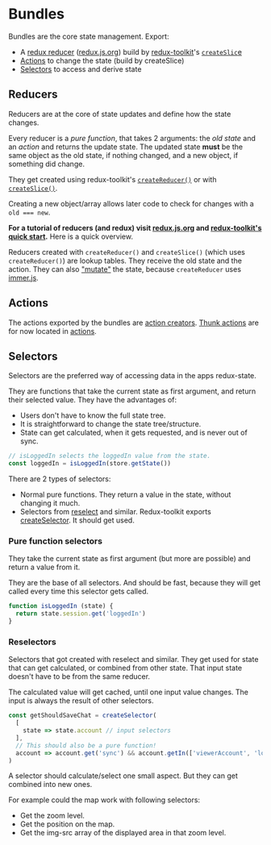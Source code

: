 # Bundles

Bundles are the core state management. Export:
- A [redux reducer](#reducers) ([redux.js.org](https://redux.js.org/)) build by [redux-toolkit](https://redux-toolkit.js.org/)'s [`createSlic`e](https://redux-toolkit.js.org/api/createslice/)
- [Actions](#actions) to change the state (build by createSlice)
- [Selectors](#selectors) to access and derive state

## Reducers

Reducers are at the core of state updates and define how the state changes.

Every reducer is a *pure function*, that takes 2 arguments: the *old state* and an *action* and returns the update state. The updated state __must__ be the same object as the old state, if nothing changed, and a new object, if something did change.

They get created using redux-toolkit's [`createReducer()`](https://redux-toolkit.js.org/api/createReducer) or with [`createSlice()`](https://redux-toolkit.js.org/api/createslice/). 

Creating a new object/array allows later code to check for changes with a `old === new`.

__For a tutorial of reducers (and redux) visit [redux.js.org](https://redux.js.org/) and [redux-toolkit's quick start](https://redux-toolkit.js.org/introduction/quick-start).__ Here is a quick overview.

Reducers created with `createReducer()` and `createSlice()` (which uses `createReducer()`) are lookup tables. They receive the old state and the action. They can also ["mutate"](https://redux-toolkit.js.org/api/createReducer#direct-state-mutation "documentation about the direct-state mutation") the state, because `createReducer` uses [immer.js](https://immerjs.github.io/immer/docs/introduction "Introduction to Immer").

## Actions

The actions exported by the bundles are [action creators](https://redux.js.org/basics/actions#action-creators "Redux tutorial on actions and action creators"). [Thunk actions](https://github.com/reduxjs/redux-thunk "redux-thunk repository") are for now located in [actions](../actions).

## Selectors

Selectors are the preferred way of accessing data in the apps redux-state.

They are functions that take the current state as first argument, and return their selected value.
They have the advantages of:
- Users don't have to know the full state tree.
- It is straightforward to change the state tree/structure.
- State can get calculated, when it gets requested, and is never out of sync.

```javascript
// isLoggedIn selects the loggedIn value from the state.
const loggedIn = isLoggedIn(store.getState())
```

There are 2 types of selectors:
- Normal pure functions. They return a value in the state, without changing it much.
- Selectors from [reselect](https://www.npmjs.com/package/reselect) and similar. Redux-toolkit exports [createSelector](https://redux-toolkit.js.org/api/createSelector). It should get used.

### Pure function selectors

They take the current state as first argument (but more are possible) and return a value from it.

They are the base of all selectors. And should be fast, because they will get called every time this selector gets called.

```javascript
function isLoggedIn (state) {
  return state.session.get('loggedIn')
}
```

### Reselectors

Selectors that got created with reselect and similar. They get used for state that can get calculated, or combined from other state. That input state doesn't have to be from the same reducer.

The calculated value will get cached, until one input value changes.
The input is always the result of other selectors.

```javascript
const getShouldSaveChat = createSelector(
  [
    state => state.account // input selectors
  ],
  // This should also be a pure function!
  account => account.get('sync') && account.getIn(['viewerAccount', 'loggedIn'])
)
```

A selector should calculate/select one small aspect. But they can get combined into new ones.

For example could the map work with following selectors:
- Get the zoom level.
- Get the position on the map.
- Get the img-src array of the displayed area in that zoom level.
